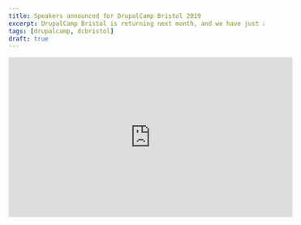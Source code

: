 ```yaml
---
title: Speakers announced for DrupalCamp Bristol 2019
excerpt: DrupalCamp Bristol is returning next month, and we have just announced the speaker line-up.
tags: [drupalcamp, dcbristol]
draft: true
---
```


<div class="video-full">
    <iframe width="560" height="315" src="https://www.youtube.com/embed/honnav4YlAA" frameborder="0" allowfullscreen></iframe>
</div>
